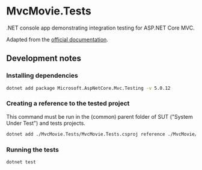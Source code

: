 # MvcMovie.Tests

.NET console app demonstrating integration testing for ASP.NET Core MVC.

Adapted from the [official documentation](https://docs.microsoft.com/en-us/aspnet/core/test/integration-tests?view=aspnetcore-5.0).

## Development notes

### Installing dependencies

```bash
dotnet add package Microsoft.AspNetCore.Mvc.Testing -v 5.0.12
```

### Creating a reference to the tested project

This command must be run in the (common) parent folder of SUT ("System Under Test") and tests projects.

```bash
dotnet add ./MvcMovie.Tests/MvcMovie.Tests.csproj reference ./MvcMovie/MvcMovie.csproj
```

### Running the tests

```bash
dotnet test
```
